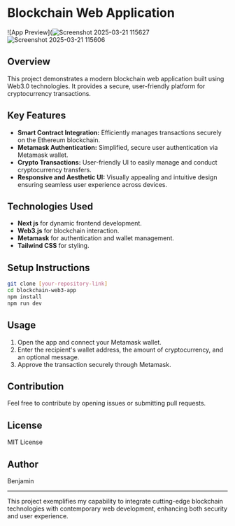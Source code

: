 # Blockchain Web Application

![App Preview](![Screenshot 2025-03-21 115627](https://github.com/user-attachments/assets/5d8de6d4-e59f-48c5-8823-cfb3ef1fdeeb)
![Screenshot 2025-03-21 115606](https://github.com/user-attachments/assets/73950435-601b-4844-b947-0963e7b7b8c7)



## Overview
This project demonstrates a modern blockchain web application built using Web3.0 technologies. It provides a secure, user-friendly platform for cryptocurrency transactions.

## Key Features
- **Smart Contract Integration:** Efficiently manages transactions securely on the Ethereum blockchain.
- **Metamask Authentication:** Simplified, secure user authentication via Metamask wallet.
- **Crypto Transactions:** User-friendly UI to easily manage and conduct cryptocurrency transfers.
- **Responsive and Aesthetic UI:** Visually appealing and intuitive design ensuring seamless user experience across devices.

## Technologies Used
- **Next js** for dynamic frontend development.
- **Web3.js** for blockchain interaction.
- **Metamask** for authentication and wallet management.
- **Tailwind CSS** for styling.

## Setup Instructions
```bash
git clone [your-repository-link]
cd blockchain-web3-app
npm install
npm run dev
```

## Usage
1. Open the app and connect your Metamask wallet.
2. Enter the recipient's wallet address, the amount of cryptocurrency, and an optional message.
3. Approve the transaction securely through Metamask.

## Contribution
Feel free to contribute by opening issues or submitting pull requests.

## License
MIT License

## Author
Benjamin

---
This project exemplifies my capability to integrate cutting-edge blockchain technologies with contemporary web development, enhancing both security and user experience.

